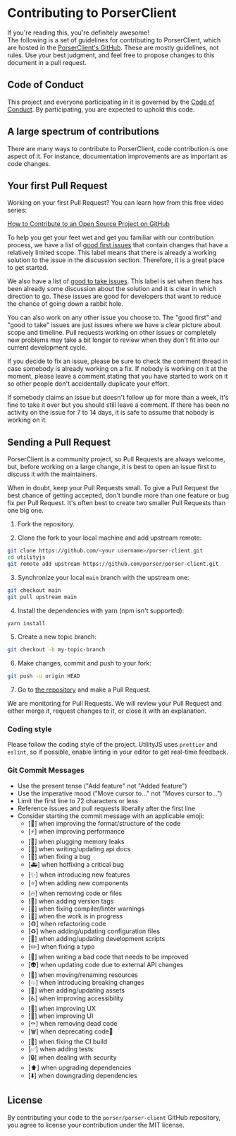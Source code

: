 # Contributing to PorserClient

If you're reading this, you're definitely awesome!
<br />
The following is a set of guidelines for contributing to PorserClient, which are hosted in the [PorserClient's GitHub](https://github.com/porser/porser-client). These are mostly guidelines, not rules. Use your best judgment, and feel free to propose changes to this document in a pull request.

## Code of Conduct

This project and everyone participating in it is governed by the [Code of Conduct](https://github.com/porser/porser-client/blob/main/CODE_OF_CONDUCT.md). By participating, you are expected to uphold this code.

## A large spectrum of contributions

There are many ways to contribute to PorserClient, code contribution is one aspect of it. For instance, documentation improvements are as important as code changes.

## Your first Pull Request

Working on your first Pull Request? You can learn how from this free video series:

[How to Contribute to an Open Source Project on GitHub](https://egghead.io/courses/how-to-contribute-to-an-open-source-project-on-github)

To help you get your feet wet and get you familiar with our contribution process, we have a list of [good first issues](https://github.com/porser/porser-client/issues?q=is:open+is:issue+label:"good+first+issue") that contain changes that have a relatively limited scope. This label means that there is already a working solution to the issue in the discussion section. Therefore, it is a great place to get started.

We also have a list of [good to take issues](https://github.com/porser/porser-client/issues?q=is:open+is:issue+label:"good+to+take"). This label is set when there has been already some discussion about the solution and it is clear in which direction to go. These issues are good for developers that want to reduce the chance of going down a rabbit hole.

You can also work on any other issue you choose to.
The "good first" and "good to take" issues are just issues where we have a clear picture about scope and timeline.
Pull requests working on other issues or completely new problems may take a bit longer to review when they don't fit into our current development cycle.

If you decide to fix an issue, please be sure to check the comment thread in case somebody is already working on a fix. If nobody is working on it at the moment, please leave a comment stating that you have started to work on it so other people don't accidentally duplicate your effort.

If somebody claims an issue but doesn't follow up for more than a week, it's fine to take it over but you should still leave a comment.
If there has been no activity on the issue for 7 to 14 days, it is safe to assume that nobody is working on it.

## Sending a Pull Request

PorserClient is a community project, so Pull Requests are always welcome, but, before working on a large change, it is best to open an issue first to discuss it with the maintainers.

When in doubt, keep your Pull Requests small. To give a Pull Request the best chance of getting accepted, don't bundle more than one feature or bug fix per Pull Request. It's often best to create two smaller Pull Requests than one big one.

1. Fork the repository.

2. Clone the fork to your local machine and add upstream remote:

```sh
git clone https://github.com/<your username>/porser-client.git
cd utilityjs
git remote add upstream https://github.com/porser/porser-client.git
```

3. Synchronize your local `main` branch with the upstream one:

```sh
git checkout main
git pull upstream main
```

4. Install the dependencies with yarn (npm isn't supported):

```sh
yarn install
```

5. Create a new topic branch:

```sh
git checkout -b my-topic-branch
```

6. Make changes, commit and push to your fork:

```sh
git push -u origin HEAD
```

7. Go to [the repository](https://github.com/porser/porser-client) and make a Pull Request.

We are monitoring for Pull Requests. We will review your Pull Request and either merge it, request changes to it, or close it with an explanation.

### Coding style

Please follow the coding style of the project. UtilityJS uses `prettier` and `eslint`, so if possible, enable linting in your editor to get real-time feedback.

### Git Commit Messages

- Use the present tense ("Add feature" not "Added feature")
- Use the imperative mood ("Move cursor to..." not "Moves cursor to...")
- Limit the first line to 72 characters or less
- Reference issues and pull requests liberally after the first line
- Consider starting the commit message with an applicable emoji:
  - [:art:] when improving the format/structure of the code
  - [:zap:] when improving performance
  - [:non-potable_water:] when plugging memory leaks
  - [:memo:] when writing/updating api docs
  - [:bug:] when fixing a bug
  - [:ambulance:] when hotfixing a critical bug
  - [:sparkles:] when introducing new features
  - [:star:] when adding new components
  - [:fire:] when removing code or files
  - [:bookmark:] when adding version tags
  - [:rotating_light:] when fixing compiler/linter warnings
  - [:construction:] when the work is in progress
  - [:recycle:] when refactoring code
  - [:recycle:] when adding/updating configuration files
  - [:hammer:] when adding/updating development scripts
  - [:pencil2:] when fixing a typo
  - [:poop:] when writing a bad code that needs to be improved
  - [:alien:] when updating code due to external API changes
  - [:truck:] when moving/renaming resources
  - [:boom:] when introducing breaking changes
  - [:bento:] when adding/updating assets
  - [:wheelchair:] when improving accessibility
  - [:children_crossing:] when improving UX
  - [:lipstick:] when improving UI
  - [:coffin:] when removing dead code
  - [:wastebasket:] when deprecating code🤺
  - [:green_heart:] when fixing the CI build
  - [:white_check_mark:] when adding tests
  - [:lock:] when dealing with security
  - [:arrow_up:] when upgrading dependencies
  - [:arrow_down:] when downgrading dependencies

## License

By contributing your code to the `porser/porser-client` GitHub repository, you agree to license your contribution under the MIT license.
